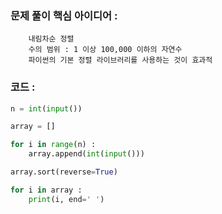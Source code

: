 ### 문제 풀이 핵심 아이디어 :
        내림차순 정렬
        수의 범위 : 1 이상 100,000 이하의 자연수
        파이썬의 기본 정렬 라이브러리를 사용하는 것이 효과적
    
### 코드 :
```python
n = int(input())

array = []

for i in range(n) :
    array.append(int(input()))

array.sort(reverse=True)

for i in array :
    print(i, end=' ')
```